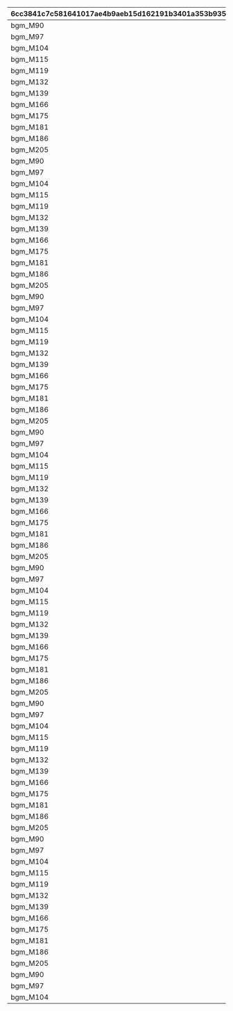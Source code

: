 |6cc3841c7c581641017ae4b9aeb15d162191b3401a353b935f549b2632777c83|1ab2058c8521f88cd4852e7ee90395c15901ccaeba214f3fceb1dd200a0ac57e|d509128bd5f3e11f66b43ccea25cbbb1cf45353cede33dde93a3cca17262919e|721591d3cc9d0b39baaf8962f05336070479516257cd27a2ede8c3935b951c4c|79e317acf693e0bd805a0a4347337cbaecd4a0bb9d92d82cbb64a45a5e69106a|3074e6711f7a4857ec3ff6d7ee4f207a4e6f203d765aba37bb121ff46af7c246|efe2cb7c22d919378e8fa31632529063240f21ca97cd87a2725f1c92533002bf|26f84765d7f0cfbf63b55b7600333473003f288ef007470906509aa6a178889d|0831d4524c903b451b3c247738a16c19316fde0903fd63df575a48487658d7b4|26883ac014bf5845863760c336008cc811a6a7401a10fe281a2d30767a5f21dd|1b34774a0e55b2d205e01e6fdd317bf814f89c53fa0f7acc605bfe5608b12561|b4982a38e246c7f2a5d1fa9c1be9d3c26786e7ec8b884a5203cc693639549c31|8487f521d96019c296be1abc30059093dc3fb771ee47b05da653ed85e5b85152|
| --- | --- | --- | --- | --- | --- | --- | --- | --- | --- | --- | --- | --- |
|bgm_M90|2018/03/14 12:00:00|1001|2|2018/04/20 4:59:59|3|2018/03/21 5:00:00|1|1|2018/03/19 11:59:00|0|2018/03/18 11:59:00|1|
|bgm_M97|2018/04/13 12:00:00|1002|2|2018/05/22 4:59:59|4|2018/04/20 5:00:00|1|2|2018/04/18 11:59:00|1001|2018/04/17 11:59:00|1|
|bgm_M104|2018/05/15 12:00:00|1003|2|2018/06/21 4:59:59|5|2018/05/22 5:00:00|1|1|2018/05/20 11:59:00|1002|2018/05/19 11:59:00|1|
|bgm_M115|2018/06/14 12:00:00|1004|2|2018/07/21 4:59:59|6|2018/06/21 5:00:00|1|2|2018/06/19 11:59:00|1003|2018/06/18 11:59:00|1|
|bgm_M119|2018/07/14 12:00:00|1005|2|2018/08/22 4:59:59|7|2018/07/21 5:00:00|1|1|2018/07/19 11:59:00|1004|2018/07/18 11:59:00|1|
|bgm_M132|2018/08/15 12:00:00|1006|2|2018/09/21 4:59:59|8|2018/08/22 5:00:00|1|2|2018/08/20 11:59:00|1005|2018/08/19 11:59:00|1|
|bgm_M139|2018/09/14 12:00:00|1007|2|2018/10/22 4:59:59|9|2018/09/21 5:00:00|1|1|2018/09/19 11:59:00|1006|2018/09/18 11:59:00|1|
|bgm_M166|2018/10/15 12:00:00|1008|2|2018/11/22 4:59:59|10|2018/10/22 5:00:00|1|2|2018/10/20 11:59:00|1007|2018/10/19 11:59:00|1|
|bgm_M175|2018/11/15 12:00:00|1009|2|2018/12/22 4:59:59|11|2018/11/22 5:00:00|1|1|2018/11/20 11:59:00|1008|2018/11/19 11:59:00|1|
|bgm_M181|2018/12/15 12:00:00|1010|2|2019/01/23 4:59:59|12|2018/12/22 5:00:00|1|2|2018/12/20 11:59:00|1009|2018/12/19 11:59:00|1|
|bgm_M186|2019/01/16 12:00:00|1011|2|2019/02/20 4:59:59|1|2019/01/23 5:00:00|1|1|2019/01/21 11:59:00|1010|2019/01/20 11:59:00|1|
|bgm_M205|2019/02/13 12:00:00|1012|2|2019/03/23 4:59:59|2|2019/02/20 5:00:00|1|2|2019/02/18 11:59:00|1011|2019/02/17 11:59:00|1|
|bgm_M90|2019/03/16 12:00:00|1013|2|2019/04/22 4:59:59|3|2019/03/23 5:00:00|1|1|2019/03/21 11:59:00|1012|2019/03/20 11:59:00|1|
|bgm_M97|2019/04/15 12:00:00|1014|2|2019/05/23 4:59:59|4|2019/04/22 5:00:00|1|2|2019/04/20 11:59:00|1013|2019/04/19 11:59:00|1|
|bgm_M104|2019/05/16 12:00:00|1015|2|2019/06/22 4:59:59|5|2019/05/23 5:00:00|1|1|2019/05/21 11:59:00|1014|2019/05/20 11:59:00|1|
|bgm_M115|2019/06/15 12:00:00|1016|2|2019/07/23 4:59:59|6|2019/06/22 5:00:00|1|2|2019/06/20 11:59:00|1015|2019/06/19 11:59:00|1|
|bgm_M119|2019/07/16 12:00:00|1017|2|2019/08/23 4:59:59|7|2019/07/23 5:00:00|1|1|2019/07/21 11:59:00|1016|2019/07/20 11:59:00|1|
|bgm_M132|2019/08/16 12:00:00|1018|2|2019/09/23 4:59:59|8|2019/08/23 5:00:00|1|2|2019/08/21 11:59:00|1017|2019/08/20 11:59:00|1|
|bgm_M139|2019/09/16 12:00:00|1019|2|2019/10/25 4:59:59|9|2019/09/23 5:00:00|1|1|2019/09/21 11:59:00|1018|2019/09/20 11:59:00|1|
|bgm_M166|2019/10/18 12:00:00|1020|2|2019/11/24 4:59:59|10|2019/10/25 5:00:00|1|2|2019/10/23 11:59:00|1019|2019/10/22 11:59:00|1|
|bgm_M175|2019/11/17 12:00:00|1021|2|2019/12/25 4:59:59|11|2019/11/24 5:00:00|1|1|2019/11/22 11:59:00|1020|2019/11/21 11:59:00|1|
|bgm_M181|2019/12/18 12:00:00|1022|2|2020/01/25 4:59:59|12|2019/12/25 5:00:00|1|2|2019/12/23 11:59:00|1021|2019/12/22 11:59:00|1|
|bgm_M186|2020/01/18 12:00:00|1023|2|2020/02/23 4:59:59|1|2020/01/25 5:00:00|1|1|2020/01/23 11:59:00|1022|2020/01/22 11:59:00|1|
|bgm_M205|2020/02/16 12:00:00|1024|2|2020/03/25 4:59:59|2|2020/02/23 5:00:00|1|2|2020/02/21 11:59:00|1023|2020/02/20 11:59:00|1|
|bgm_M90|2020/03/18 12:00:00|1025|2|2020/04/25 4:59:59|3|2020/03/25 5:00:00|1|1|2020/03/23 11:59:00|1024|2020/03/22 11:59:00|1|
|bgm_M97|2020/04/18 12:00:00|1026|2|2020/05/26 4:59:59|4|2020/04/25 5:00:00|1|2|2020/04/23 11:59:00|1025|2020/04/22 11:59:00|1|
|bgm_M104|2020/05/19 12:00:00|1027|2|2020/06/25 4:59:59|5|2020/05/26 5:00:00|1|1|2020/05/24 11:59:00|1026|2020/05/23 11:59:00|1|
|bgm_M115|2020/06/18 12:00:00|1028|2|2020/07/26 4:59:59|6|2020/06/25 5:00:00|1|2|2020/06/23 11:59:00|1027|2020/06/22 11:59:00|1|
|bgm_M119|2020/07/19 12:00:00|1029|2|2020/08/26 4:59:59|7|2020/07/26 5:00:00|1|1|2020/07/24 11:59:00|1028|2020/07/23 11:59:00|1|
|bgm_M132|2020/08/19 12:00:00|1030|2|2020/09/25 4:59:59|8|2020/08/26 5:00:00|1|2|2020/08/24 11:59:00|1029|2020/08/23 11:59:00|1|
|bgm_M139|2020/09/18 12:00:00|1031|2|2020/10/26 4:59:59|9|2020/09/25 5:00:00|1|1|2020/09/23 11:59:00|1030|2020/09/22 11:59:00|1|
|bgm_M166|2020/10/19 12:00:00|1032|2|2020/11/25 4:59:59|10|2020/10/26 5:00:00|1|2|2020/10/24 11:59:00|1031|2020/10/23 11:59:00|1|
|bgm_M175|2020/11/18 12:00:00|1033|2|2020/12/26 4:59:59|11|2020/11/25 5:00:00|1|1|2020/11/23 11:59:00|1032|2020/11/22 11:59:00|1|
|bgm_M181|2020/12/19 12:00:00|1034|2|2021/01/26 4:59:59|12|2020/12/26 5:00:00|1|2|2020/12/24 11:59:00|1033|2020/12/23 11:59:00|1|
|bgm_M186|2021/01/19 12:00:00|1035|2|2021/02/23 4:59:59|1|2021/01/26 5:00:00|1|1|2021/01/24 11:59:00|1034|2021/01/23 11:59:00|1|
|bgm_M205|2021/02/16 12:00:00|1036|2|2021/03/26 4:59:59|2|2021/02/23 5:00:00|1|2|2021/02/21 11:59:00|1035|2021/02/20 11:59:00|1|
|bgm_M90|2021/03/19 12:00:00|1037|2|2021/04/25 4:59:59|3|2021/03/26 5:00:00|1|1|2021/03/24 11:59:00|1036|2021/03/23 11:59:00|1|
|bgm_M97|2021/04/18 12:00:00|1038|2|2021/05/26 4:59:59|4|2021/04/25 5:00:00|1|2|2021/04/23 11:59:00|1037|2021/04/22 11:59:00|1|
|bgm_M104|2021/05/19 12:00:00|1039|2|2021/06/25 4:59:59|5|2021/05/26 5:00:00|1|1|2021/05/24 11:59:00|1038|2021/05/23 11:59:00|1|
|bgm_M115|2021/06/18 12:00:00|1040|2|2021/07/26 4:59:59|6|2021/06/25 5:00:00|1|2|2021/06/23 11:59:00|1039|2021/06/22 11:59:00|1|
|bgm_M119|2021/07/19 12:00:00|1041|2|2021/08/26 4:59:59|7|2021/07/26 5:00:00|1|1|2021/07/24 11:59:00|1040|2021/07/23 11:59:00|1|
|bgm_M132|2021/08/19 12:00:00|1042|2|2021/09/25 4:59:59|8|2021/08/26 5:00:00|1|2|2021/08/24 11:59:00|1041|2021/08/23 11:59:00|1|
|bgm_M139|2021/09/18 12:00:00|1043|2|2021/10/26 4:59:59|9|2021/09/25 5:00:00|1|1|2021/09/23 11:59:00|1042|2021/09/22 11:59:00|1|
|bgm_M166|2021/10/19 12:00:00|1044|2|2021/11/25 4:59:59|10|2021/10/26 5:00:00|1|2|2021/10/24 11:59:00|1043|2021/10/23 11:59:00|1|
|bgm_M175|2021/11/18 12:00:00|1045|2|2021/12/26 4:59:59|11|2021/11/25 5:00:00|1|1|2021/11/23 11:59:00|1044|2021/11/22 11:59:00|1|
|bgm_M181|2021/12/19 12:00:00|1046|2|2022/01/26 4:59:59|12|2021/12/26 5:00:00|1|2|2021/12/24 11:59:00|1045|2021/12/23 11:59:00|1|
|bgm_M186|2022/01/19 12:00:00|1047|2|2022/02/23 4:59:59|1|2022/01/26 5:00:00|1|1|2022/01/24 11:59:00|1046|2022/01/23 11:59:00|1|
|bgm_M205|2022/02/16 12:00:00|1048|2|2022/03/26 4:59:59|2|2022/02/23 5:00:00|1|2|2022/02/21 11:59:00|1047|2022/02/20 11:59:00|1|
|bgm_M90|2022/03/19 12:00:00|1049|2|2022/04/25 4:59:59|3|2022/03/26 5:00:00|1|1|2022/03/24 11:59:00|1048|2022/03/23 11:59:00|1|
|bgm_M97|2022/04/18 12:00:00|1050|2|2022/05/26 4:59:59|4|2022/04/25 5:00:00|1|2|2022/04/23 11:59:00|1049|2022/04/22 11:59:00|1|
|bgm_M104|2022/05/19 12:00:00|1051|2|2022/06/25 4:59:59|5|2022/05/26 5:00:00|1|1|2022/05/24 11:59:00|1050|2022/05/23 11:59:00|1|
|bgm_M115|2022/06/18 12:00:00|1052|2|2022/07/26 4:59:59|6|2022/06/25 5:00:00|1|2|2022/06/23 11:59:00|1051|2022/06/22 11:59:00|1|
|bgm_M119|2022/07/19 12:00:00|1053|2|2022/08/26 4:59:59|7|2022/07/26 5:00:00|1|1|2022/07/24 11:59:00|1052|2022/07/23 11:59:00|1|
|bgm_M132|2022/08/19 12:00:00|1054|2|2022/09/25 4:59:59|8|2022/08/26 5:00:00|1|2|2022/08/24 11:59:00|1053|2022/08/23 11:59:00|1|
|bgm_M139|2022/09/18 12:00:00|1055|2|2022/10/26 4:59:59|9|2022/09/25 5:00:00|1|1|2022/09/23 11:59:00|1054|2022/09/22 11:59:00|1|
|bgm_M166|2022/10/19 12:00:00|1056|2|2022/11/25 4:59:59|10|2022/10/26 5:00:00|1|2|2022/10/24 11:59:00|1055|2022/10/23 11:59:00|1|
|bgm_M175|2022/11/18 12:00:00|1057|2|2022/12/26 4:59:59|11|2022/11/25 5:00:00|1|1|2022/11/23 11:59:00|1056|2022/11/22 11:59:00|1|
|bgm_M181|2022/12/19 12:00:00|1058|2|2023/01/26 4:59:59|12|2022/12/26 5:00:00|1|2|2022/12/24 11:59:00|1057|2022/12/23 11:59:00|1|
|bgm_M186|2023/01/19 12:00:00|1059|2|2023/02/23 4:59:59|1|2023/01/26 5:00:00|1|1|2023/01/24 11:59:00|1058|2023/01/23 11:59:00|1|
|bgm_M205|2023/02/16 12:00:00|1060|2|2023/03/26 4:59:59|2|2023/02/23 5:00:00|1|2|2023/02/21 11:59:00|1059|2023/02/20 11:59:00|1|
|bgm_M90|2023/03/19 12:00:00|1061|2|2023/04/26 4:59:59|3|2023/03/26 5:00:00|1|1|2023/03/24 11:59:00|1060|2023/03/23 11:59:00|1|
|bgm_M97|2023/04/19 12:00:00|1063|2|2023/05/26 4:59:59|4|2023/04/26 5:00:00|1|2|2023/04/24 11:59:00|1061|2023/04/23 11:59:00|1|
|bgm_M104|2023/05/19 12:00:00|1064|2|2023/06/25 4:59:59|5|2023/05/26 5:00:00|1|1|2023/05/24 11:59:00|1063|2023/05/23 11:59:00|1|
|bgm_M115|2023/06/18 12:00:00|1065|2|2023/07/26 4:59:59|6|2023/06/25 5:00:00|1|2|2023/06/23 11:59:00|1064|2023/06/22 11:59:00|1|
|bgm_M119|2023/07/19 12:00:00|1066|2|2023/08/26 4:59:59|7|2023/07/26 5:00:00|1|1|2023/07/24 11:59:00|1065|2023/07/23 11:59:00|1|
|bgm_M132|2023/08/19 12:00:00|1067|2|2023/09/25 4:59:59|8|2023/08/26 5:00:00|1|2|2023/08/24 11:59:00|1066|2023/08/23 11:59:00|1|
|bgm_M139|2023/09/18 12:00:00|1068|2|2023/10/26 4:59:59|9|2023/09/25 5:00:00|1|1|2023/09/23 11:59:00|1067|2023/09/22 11:59:00|1|
|bgm_M166|2023/10/19 12:00:00|1069|2|2023/11/25 4:59:59|10|2023/10/26 5:00:00|1|2|2023/10/24 11:59:59|1068|2023/10/23 11:59:59|1|
|bgm_M175|2023/11/18 12:00:00|1070|2|2023/12/26 4:59:59|11|2023/11/25 5:00:00|1|1|2023/11/23 11:59:59|1069|2023/11/22 11:59:59|1|
|bgm_M181|2023/12/19 12:00:00|1071|2|2024/01/26 4:59:59|12|2023/12/26 5:00:00|1|2|2023/12/24 11:59:59|1070|2023/12/23 11:59:59|1|
|bgm_M186|2024/01/19 12:00:00|1072|2|2024/02/24 4:59:59|1|2024/01/26 5:00:00|1|1|2024/01/24 11:59:59|1071|2024/01/23 11:59:59|1|
|bgm_M205|2024/02/15 0:00:00|1073|2|2024/03/26 4:59:59|2|2024/02/24 5:00:00|1|2|2024/02/22 11:59:59|1072|2024/02/21 11:59:59|1|
|bgm_M90|2024/03/19 12:00:00|1074|2|2024/04/25 4:59:59|3|2024/03/26 5:00:00|1|1|2024/03/24 11:59:59|1073|2024/03/23 11:59:59|1|
|bgm_M97|2024/04/18 12:00:00|1075|2|2024/05/26 4:59:59|4|2024/04/25 5:00:00|1|2|2024/04/23 11:59:59|1074|2024/04/22 11:59:59|1|
|bgm_M104|2024/05/19 12:00:00|1076|2|2024/06/25 4:59:59|5|2024/05/26 5:00:00|1|1|2024/05/24 11:59:59|1075|2024/05/23 11:59:59|1|
|bgm_M115|2024/06/18 12:00:00|1077|2|2024/07/26 4:59:59|6|2024/06/25 5:00:00|1|2|2024/06/23 11:59:59|1076|2024/06/22 11:59:59|1|
|bgm_M119|2024/07/19 12:00:00|1078|2|2024/08/26 4:59:59|7|2024/07/26 5:00:00|1|1|2024/07/24 11:59:59|1077|2024/07/23 11:59:59|1|
|bgm_M132|2024/08/19 12:00:00|1079|2|2024/09/25 4:59:59|8|2024/08/26 5:00:00|1|2|2024/08/24 11:59:59|1078|2024/08/23 11:59:59|1|
|bgm_M139|2024/09/18 12:00:00|1080|2|2024/10/26 4:59:59|9|2024/09/25 5:00:00|1|1|2024/09/23 11:59:59|1079|2024/09/22 11:59:59|1|
|bgm_M166|2024/10/19 12:00:00|1081|2|2024/11/25 4:59:59|10|2024/10/26 5:00:00|1|2|2024/10/24 11:59:59|1080|2024/10/23 11:59:59|1|
|bgm_M175|2024/11/18 12:00:00|1082|2|2024/12/26 4:59:59|11|2024/11/25 5:00:00|1|1|2024/11/23 11:59:59|1081|2024/11/22 11:59:59|1|
|bgm_M181|2024/12/19 12:00:00|1083|2|2025/01/26 4:59:59|12|2024/12/26 5:00:00|1|2|2024/12/24 11:59:59|1082|2024/12/23 11:59:59|1|
|bgm_M186|2025/01/19 12:00:00|1084|2|2025/02/23 4:59:59|1|2025/01/26 5:00:00|1|1|2025/01/24 11:59:59|1083|2025/01/23 11:59:59|1|
|bgm_M205|2025/02/16 12:00:00|1085|2|2025/03/26 4:59:59|2|2025/02/23 5:00:00|1|2|2025/02/21 11:59:59|1084|2025/02/20 11:59:59|1|
|bgm_M90|2025/03/19 12:00:00|1086|2|2025/04/25 4:59:59|3|2025/03/26 5:00:00|1|1|2025/03/24 11:59:59|1085|2025/03/23 11:59:59|1|
|bgm_M97|2025/04/18 12:00:00|1087|2|2025/05/26 4:59:59|4|2025/04/25 5:00:00|1|2|2025/04/23 11:59:59|1086|2025/04/22 11:59:59|1|
|bgm_M104|2025/05/19 12:00:00|1088|2|2025/06/25 4:59:59|5|2025/05/26 5:00:00|1|1|2025/05/24 11:59:59|1087|2025/05/23 11:59:59|1|